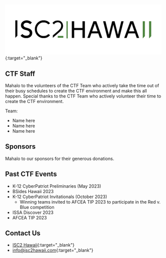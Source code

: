 #
[![ISC2 Hawaii](assets/ISC2Hawaii_v2.png)](https://isc2hawaii.com/){:target="_blank"}

## CTF Staff

Mahalo to the volunteers of the CTF Team who actively take the time out of their busy schedules to create the CTF environment and make this all happen.
Special thanks to the CTF Team who actively volunteer their time to create the CTF environment. 

Team:

- Name here
- Name here
- Name here

## Sponsors

Mahalo to our sponsors for their generous donations.

## Past CTF Events

- K-12 CyberPatriot Preliminaries (May 2023)
- BSides Hawaii 2023
- K-12 CyberPatriot Invitationals (October 2023)
    - Winning teams invited to AFCEA TIP 2023 to participate in the Red v. Blue competition
- ISSA Discover 2023
- AFCEA TIP 2023

## Contact Us

- [ISC2 Hawaii](https://isc2hawaii.com/){:target="_blank"}
- [info@isc2hawaii.com](mailto:info@isc2hawaii.com){:target="_blank"}